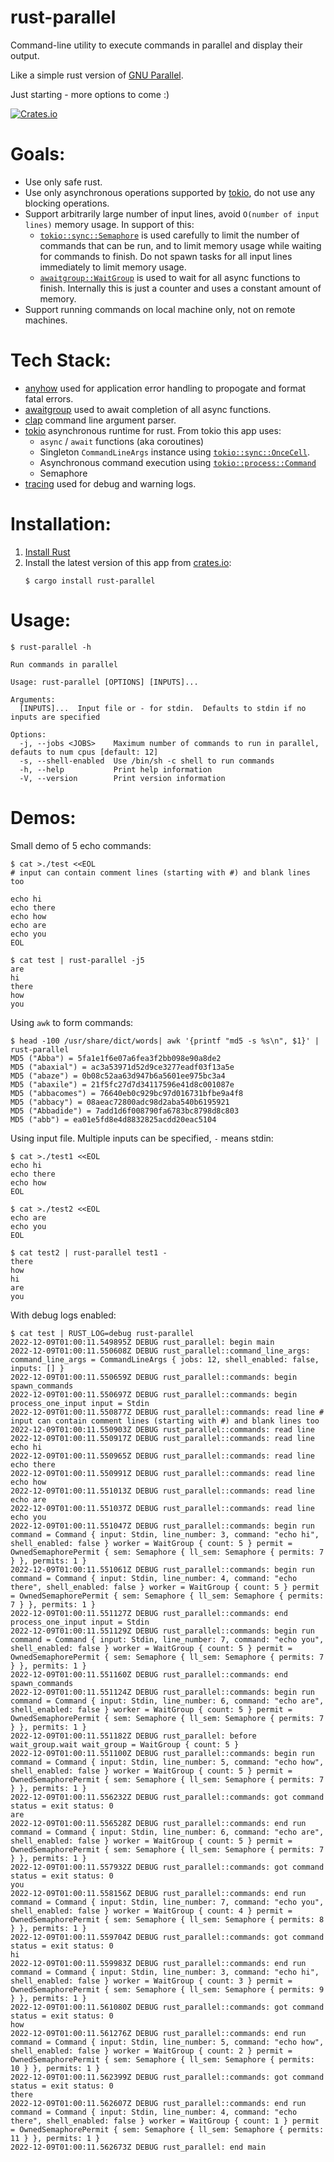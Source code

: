 # rust-parallel

Command-line utility to execute commands in parallel and display their output.

Like a simple rust version of [GNU Parallel](https://www.gnu.org/software/parallel/).

Just starting - more options to come :)

[![Crates.io][crates-badge]][crates-url]

[crates-badge]: https://img.shields.io/crates/v/rust-parallel.svg
[crates-url]: https://crates.io/crates/rust-parallel

# Goals:
* Use only safe rust.
* Use only asynchronous operations supported by [tokio](https://tokio.rs), do not use any blocking operations.
* Support arbitrarily large number of input lines, avoid `O(number of input lines)` memory usage.  In support of this:
  * [`tokio::sync::Semaphore`](https://docs.rs/tokio/latest/tokio/sync/struct.Semaphore.html) is used carefully to limit the number of commands that can be run, and to limit memory usage while waiting for commands to finish.  Do not spawn tasks for all input lines immediately to limit memory usage.
  * [`awaitgroup::WaitGroup`](https://crates.io/crates/awaitgroup) is used to wait for all async functions to finish.  Internally this is just a counter and uses a constant amount of memory.
* Support running commands on local machine only, not on remote machines.

# Tech Stack:
* [anyhow](https://github.com/dtolnay/anyhow) used for application error handling to propogate and format fatal errors.
* [awaitgroup](https://crates.io/crates/awaitgroup) used to await completion of all async functions.
* [clap](https://docs.rs/clap/latest/clap/) command line argument parser.
* [tokio](https://tokio.rs/) asynchronous runtime for rust.  From tokio this app uses:
  * `async` / `await` functions (aka coroutines)
  * Singleton `CommandLineArgs` instance using [`tokio::sync::OnceCell`](https://docs.rs/tokio/latest/tokio/sync/struct.OnceCell.html).
  * Asynchronous command execution using [`tokio::process::Command`](https://docs.rs/tokio/latest/tokio/process/struct.Command.html)
  * Semaphore
* [tracing](https://docs.rs/tracing/latest/tracing/) used for debug and warning logs.

# Installation:
1. [Install Rust](https://www.rust-lang.org/learn/get-started)
2. Install the latest version of this app from [crates.io](https://crates.io):
   ```
   $ cargo install rust-parallel   
   ```

# Usage:
```
$ rust-parallel -h

Run commands in parallel

Usage: rust-parallel [OPTIONS] [INPUTS]...

Arguments:
  [INPUTS]...  Input file or - for stdin.  Defaults to stdin if no inputs are specified

Options:
  -j, --jobs <JOBS>    Maximum number of commands to run in parallel, defauts to num cpus [default: 12]
  -s, --shell-enabled  Use /bin/sh -c shell to run commands
  -h, --help           Print help information
  -V, --version        Print version information
```

# Demos:

Small demo of 5 echo commands:

```
$ cat >./test <<EOL
# input can contain comment lines (starting with #) and blank lines too

echo hi
echo there
echo how
echo are
echo you
EOL

$ cat test | rust-parallel -j5
are
hi
there
how
you
```

Using `awk` to form commands:

```
$ head -100 /usr/share/dict/words| awk '{printf "md5 -s %s\n", $1}' | rust-parallel
MD5 ("Abba") = 5fa1e1f6e07a6fea3f2bb098e90a8de2
MD5 ("abaxial") = ac3a53971d52d9ce3277eadf03f13a5e
MD5 ("abaze") = 0b08c52aa63d947b6a5601ee975bc3a4
MD5 ("abaxile") = 21f5fc27d7d34117596e41d8c001087e
MD5 ("abbacomes") = 76640eb0c929bc97d016731bfbe9a4f8
MD5 ("abbacy") = 08aeac72800adc98d2aba540b6195921
MD5 ("Abbadide") = 7add1d6f008790fa6783bc8798d8c803
MD5 ("abb") = ea01e5fd8e4d8832825acdd20eac5104
```

Using input file.  Multiple inputs can be specified, `-` means stdin:

```
$ cat >./test1 <<EOL
echo hi
echo there
echo how
EOL

$ cat >./test2 <<EOL
echo are
echo you
EOL

$ cat test2 | rust-parallel test1 -
there
how
hi
are
you

```

With debug logs enabled:

```
$ cat test | RUST_LOG=debug rust-parallel
2022-12-09T01:00:11.549895Z DEBUG rust_parallel: begin main
2022-12-09T01:00:11.550608Z DEBUG rust_parallel::command_line_args: command_line_args = CommandLineArgs { jobs: 12, shell_enabled: false, inputs: [] }
2022-12-09T01:00:11.550659Z DEBUG rust_parallel::commands: begin spawn_commands
2022-12-09T01:00:11.550697Z DEBUG rust_parallel::commands: begin process_one_input input = Stdin
2022-12-09T01:00:11.550877Z DEBUG rust_parallel::commands: read line # input can contain comment lines (starting with #) and blank lines too
2022-12-09T01:00:11.550903Z DEBUG rust_parallel::commands: read line
2022-12-09T01:00:11.550917Z DEBUG rust_parallel::commands: read line echo hi
2022-12-09T01:00:11.550965Z DEBUG rust_parallel::commands: read line echo there
2022-12-09T01:00:11.550991Z DEBUG rust_parallel::commands: read line echo how
2022-12-09T01:00:11.551013Z DEBUG rust_parallel::commands: read line echo are
2022-12-09T01:00:11.551037Z DEBUG rust_parallel::commands: read line echo you
2022-12-09T01:00:11.551047Z DEBUG rust_parallel::commands: begin run command = Command { input: Stdin, line_number: 3, command: "echo hi", shell_enabled: false } worker = WaitGroup { count: 5 } permit = OwnedSemaphorePermit { sem: Semaphore { ll_sem: Semaphore { permits: 7 } }, permits: 1 }
2022-12-09T01:00:11.551061Z DEBUG rust_parallel::commands: begin run command = Command { input: Stdin, line_number: 4, command: "echo there", shell_enabled: false } worker = WaitGroup { count: 5 } permit = OwnedSemaphorePermit { sem: Semaphore { ll_sem: Semaphore { permits: 7 } }, permits: 1 }
2022-12-09T01:00:11.551127Z DEBUG rust_parallel::commands: end process_one_input input = Stdin
2022-12-09T01:00:11.551129Z DEBUG rust_parallel::commands: begin run command = Command { input: Stdin, line_number: 7, command: "echo you", shell_enabled: false } worker = WaitGroup { count: 5 } permit = OwnedSemaphorePermit { sem: Semaphore { ll_sem: Semaphore { permits: 7 } }, permits: 1 }
2022-12-09T01:00:11.551160Z DEBUG rust_parallel::commands: end spawn_commands
2022-12-09T01:00:11.551124Z DEBUG rust_parallel::commands: begin run command = Command { input: Stdin, line_number: 6, command: "echo are", shell_enabled: false } worker = WaitGroup { count: 5 } permit = OwnedSemaphorePermit { sem: Semaphore { ll_sem: Semaphore { permits: 7 } }, permits: 1 }
2022-12-09T01:00:11.551182Z DEBUG rust_parallel: before wait_group.wait wait_group = WaitGroup { count: 5 }
2022-12-09T01:00:11.551100Z DEBUG rust_parallel::commands: begin run command = Command { input: Stdin, line_number: 5, command: "echo how", shell_enabled: false } worker = WaitGroup { count: 5 } permit = OwnedSemaphorePermit { sem: Semaphore { ll_sem: Semaphore { permits: 7 } }, permits: 1 }
2022-12-09T01:00:11.556232Z DEBUG rust_parallel::commands: got command status = exit status: 0
are
2022-12-09T01:00:11.556528Z DEBUG rust_parallel::commands: end run command = Command { input: Stdin, line_number: 6, command: "echo are", shell_enabled: false } worker = WaitGroup { count: 5 } permit = OwnedSemaphorePermit { sem: Semaphore { ll_sem: Semaphore { permits: 7 } }, permits: 1 }
2022-12-09T01:00:11.557932Z DEBUG rust_parallel::commands: got command status = exit status: 0
you
2022-12-09T01:00:11.558156Z DEBUG rust_parallel::commands: end run command = Command { input: Stdin, line_number: 7, command: "echo you", shell_enabled: false } worker = WaitGroup { count: 4 } permit = OwnedSemaphorePermit { sem: Semaphore { ll_sem: Semaphore { permits: 8 } }, permits: 1 }
2022-12-09T01:00:11.559704Z DEBUG rust_parallel::commands: got command status = exit status: 0
hi
2022-12-09T01:00:11.559983Z DEBUG rust_parallel::commands: end run command = Command { input: Stdin, line_number: 3, command: "echo hi", shell_enabled: false } worker = WaitGroup { count: 3 } permit = OwnedSemaphorePermit { sem: Semaphore { ll_sem: Semaphore { permits: 9 } }, permits: 1 }
2022-12-09T01:00:11.561080Z DEBUG rust_parallel::commands: got command status = exit status: 0
how
2022-12-09T01:00:11.561276Z DEBUG rust_parallel::commands: end run command = Command { input: Stdin, line_number: 5, command: "echo how", shell_enabled: false } worker = WaitGroup { count: 2 } permit = OwnedSemaphorePermit { sem: Semaphore { ll_sem: Semaphore { permits: 10 } }, permits: 1 }
2022-12-09T01:00:11.562399Z DEBUG rust_parallel::commands: got command status = exit status: 0
there
2022-12-09T01:00:11.562607Z DEBUG rust_parallel::commands: end run command = Command { input: Stdin, line_number: 4, command: "echo there", shell_enabled: false } worker = WaitGroup { count: 1 } permit = OwnedSemaphorePermit { sem: Semaphore { ll_sem: Semaphore { permits: 11 } }, permits: 1 }
2022-12-09T01:00:11.562673Z DEBUG rust_parallel: end main
```
